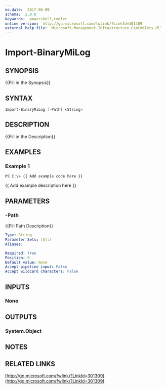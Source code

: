 ```yaml
---
ms.date:  2017-06-09
schema:  2.0.0
keywords:  powershell,cmdlet
online version:  http://go.microsoft.com/fwlink/?LinkId=301309
external help file:  Microsoft.Management.Infrastructure.CimCmdlets.dll-Help.xml
---
```


# Import-BinaryMiLog

## SYNOPSIS
{{Fill in the Synopsis}}

## SYNTAX

```
Import-BinaryMiLog [-Path] <String>
```

## DESCRIPTION
{{Fill in the Description}}

## EXAMPLES

### Example 1
```
PS C:\> {{ Add example code here }}
```

{{ Add example description here }}

## PARAMETERS

### -Path
{{Fill Path Description}}

```yaml
Type: String
Parameter Sets: (All)
Aliases: 

Required: True
Position: 0
Default value: None
Accept pipeline input: False
Accept wildcard characters: False
```

## INPUTS

### None


## OUTPUTS

### System.Object

## NOTES

## RELATED LINKS

[http://go.microsoft.com/fwlink/?LinkId=301309](http://go.microsoft.com/fwlink/?LinkId=301309)

